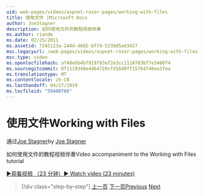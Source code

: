 ```yaml
---
uid: web-pages/videos/aspnet-razor-pages/working-with-files
title: 使用文件 |Microsoft Docs
author: JoeStagner
description: 如何使用文件的教程视频伴奏
ms.author: riande
ms.date: 02/25/2011
ms.assetid: 7245123a-244d-4665-bff4-5238d5ad3427
msc.legacyurl: /web-pages/videos/aspnet-razor-pages/working-with-files
msc.type: video
ms.openlocfilehash: af40e6b4bf919783ef2e3cc1118783bf7e346074
ms.sourcegitcommit: 0f1119340e4464720cfd16d0ff15764746ea1fea
ms.translationtype: MT
ms.contentlocale: zh-CN
ms.lasthandoff: 04/17/2019
ms.locfileid: "59408766"
---
```

# <a name="working-with-files"></a><span data-ttu-id="adabd-103">使用文件</span><span class="sxs-lookup"><span data-stu-id="adabd-103">Working with Files</span></span>

<span data-ttu-id="adabd-104">通过[Joe Stagner](https://github.com/JoeStagner)</span><span class="sxs-lookup"><span data-stu-id="adabd-104">by [Joe Stagner](https://github.com/JoeStagner)</span></span>

<span data-ttu-id="adabd-105">如何使用文件的教程视频伴奏</span><span class="sxs-lookup"><span data-stu-id="adabd-105">Video accompaniment to the Working with Files tutorial</span></span>

[<span data-ttu-id="adabd-106">&#9654;观看视频 （23 分钟）</span><span class="sxs-lookup"><span data-stu-id="adabd-106">&#9654; Watch video (23 minutes)</span></span>](https://channel9.msdn.com/Blogs/ASP-NET-Site-Videos/working-with-files)

> [!div class="step-by-step"]
> <span data-ttu-id="adabd-107">[上一页](displaying-data-in-a-chart-part-2.md)
> [下一页](working-with-images.md)</span><span class="sxs-lookup"><span data-stu-id="adabd-107">[Previous](displaying-data-in-a-chart-part-2.md)
[Next](working-with-images.md)</span></span>
